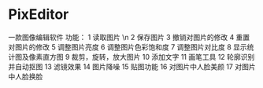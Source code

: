 # PixEditor
一款图像编辑软件
功能：
1	读取图片 \n
2	保存图片
3	撤销对图片的修改
4	重置对图片的修改
5	调整图片亮度
6	调整图片色彩饱和度
7	调整图片对比度
8	显示统计图及像素直方图
9	裁剪，旋转，放大图片
10	添加文字
11	画笔工具
12	轮廓识别并自动抠图
13	滤镜效果
14	图片降噪
15	贴图功能
16	对图片中人脸美颜
17	对图片中人脸换脸
